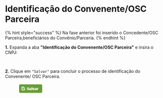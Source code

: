 # Identificação do Convenente/OSC Parceira

{% hint style="success" %}
Na fase anterior foi inserido o Concedente/OSC Parceira,beneficiários do Convênio/Parceria.
{% endhint %}

**1.** Expanda a aba **"Identificação do Convenente/OSC Parceira"** e insira o CNPJ:

<figure><img src="../../../.gitbook/assets/Sem título.png" alt=""><figcaption></figcaption></figure>

**2.** Clique em `"Salvar"` para concluir o processo de identificação do Convenente/ OSC Parceira.

<figure><img src="../../../.gitbook/assets/image (194).png" alt=""><figcaption></figcaption></figure>
